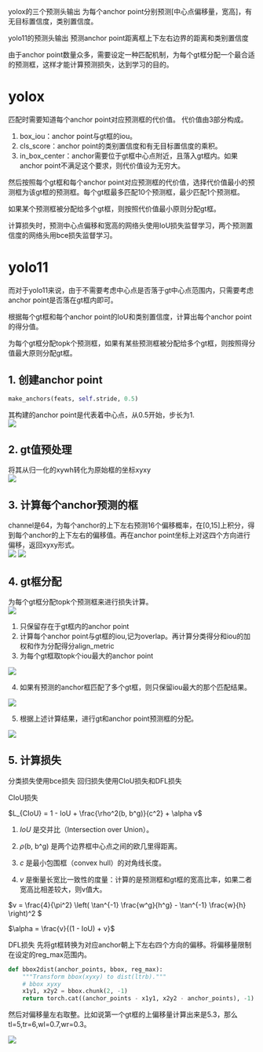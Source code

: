 yolox的三个预测头输出
为每个anchor point分别预测[中心点偏移量，宽高]，有无目标置信度，类别置信度。

yolo11的预测头输出
预测anchor point距离框上下左右边界的距离和类别置信度

由于anchor point数量众多，需要设定一种匹配机制，为每个gt框分配一个最合适的预测框，这样才能计算预测损失，达到学习的目的。

# yolox
匹配时需要知道每个anchor point对应预测框的代价值。
代价值由3部分构成。
1. box_iou：anchor point与gt框的iou。
2. cls_score：anchor point的类别置信度和有无目标置信度的乘积。
3. in_box_center：anchor需要位于gt框中心点附近，且落入gt框内。如果anchor point不满足这个要求，则代价值设为无穷大。

然后按照每个gt框和每个anchor point对应预测框的代价值，选择代价值最小的预测框为该gt框的预测框。每个gt框最多匹配10个预测框，最少匹配1个预测框。

如果某个预测框被分配给多个gt框，则按照代价值最小原则分配gt框。

计算损失时，预测中心点偏移和宽高的网络头使用IoU损失监督学习，两个预测置信度的网络头用bce损失监督学习。

# yolo11
而对于yolo11来说，由于不需要考虑中心点是否落于gt中心点范围内，只需要考虑anchor point是否落在gt框内即可。

根据每个gt框和每个anchor point的IoU和类别置信度，计算出每个anchor point的得分值。

为每个gt框分配topk个预测框，如果有某些预测框被分配给多个gt框，则按照得分值最大原则分配gt框。

## 1. 创建anchor point
```python
make_anchors(feats, self.stride, 0.5)
```
其构建的anchor point是代表着中心点，从0.5开始，步长为1.<br>
![](img/yolo11_anchor.png)

## 2. gt值预处理
将其从归一化的xywh转化为原始框的坐标xyxy<br>
![](img/yolo11_preprocess.png)

## 3. 计算每个anchor预测的框
channel是64，为每个anchor的上下左右预测16个偏移概率，在[0,15]上积分，得到每个anchor的上下左右的偏移值。再在anchor point坐标上对这四个方向进行偏移，返回xyxy形式。<br>
![](img/yolo11_decode_box.png)
![](img/yolo11_dist2box.png)

## 4. gt框分配
为每个gt框分配topk个预测框来进行损失计算。<br>
![](img/yolo11_align.png)

1. 只保留存在于gt框内的anchor point
2. 计算每个anchor point与gt框的iou,记为overlap。再计算分类得分和iou的加权和作为分配得分align_metric
3. 为每个gt框取topk个iou最大的anchor point

![](img/yolo11_get_pos.png)

4. 如果有预测的anchor框匹配了多个gt框，则只保留iou最大的那个匹配结果。

![](img/yolo11_highest_iou.png)

5. 根据上述计算结果，进行gt和anchor point预测框的分配。

![](img/yolo11_get_target.png)

## 5. 计算损失

分类损失使用bce损失
回归损失使用CIoU损失和DFL损失

CIoU损失

$L_{CIoU} = 1 - IoU + \frac{\rho^2(b, b^g)}{c^2} + \alpha v$

1. $IoU$ 是交并比（Intersection over Union）。

2. $\rho$(b, b^g) 是两个边界框中心点之间的欧几里得距离。

3. $c$ 是最小包围框（convex hull）的对角线长度。

4. $v$ 是衡量长宽比一致性的度量：计算的是预测框和gt框的宽高比率，如果二者宽高比相差较大，则v值大。

$v = \frac{4}{\pi^2} \left( \tan^{-1} \frac{w^g}{h^g} - \tan^{-1} \frac{w}{h} \right)^2
$

$\alpha = \frac{v}{(1 - IoU) + v}$

DFL损失
先将gt框转换为对应anchor朝上下左右四个方向的偏移。将偏移量限制在设定的reg_max范围内。
```python
def bbox2dist(anchor_points, bbox, reg_max):
    """Transform bbox(xyxy) to dist(ltrb)."""
    # bbox xyxy
    x1y1, x2y2 = bbox.chunk(2, -1)
    return torch.cat((anchor_points - x1y1, x2y2 - anchor_points), -1).clamp_(0, reg_max - 0.01)  # dist (lt, rb)
```
然后对偏移量左右取整。比如说第一个gt框的上偏移量计算出来是5.3，那么tl=5,tr=6,wl=0.7,wr=0.3。

![](img/dfl_loss.png)